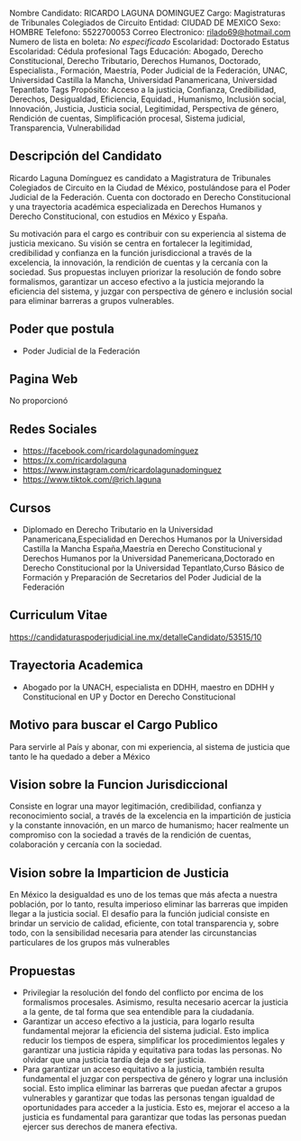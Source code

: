 Nombre Candidato: RICARDO LAGUNA DOMINGUEZ
Cargo: Magistraturas de Tribunales Colegiados de Circuito
Entidad: CIUDAD DE MEXICO
Sexo: HOMBRE
Telefono: 5522700053
Correo Electronico: rilado69@hotmail.com
Numero de lista en boleta: *No especificado*
Escolaridad: Doctorado
Estatus Escolaridad: Cédula profesional
Tags Educación: Abogado, Derecho Constitucional, Derecho Tributario, Derechos Humanos, Doctorado, Especialista., Formación, Maestría, Poder Judicial de la Federación, UNAC, Universidad Castilla la Mancha, Universidad Panamericana, Universidad Tepantlato
Tags Propósito: Acceso a la justicia, Confianza, Credibilidad, Derechos, Desigualdad, Eficiencia, Equidad., Humanismo, Inclusión social, Innovación, Justicia, Justicia social, Legitimidad, Perspectiva de género, Rendición de cuentas, Simplificación procesal, Sistema judicial, Transparencia, Vulnerabilidad


## Descripción del Candidato 

Ricardo Laguna Domínguez es candidato a Magistratura de Tribunales Colegiados de Circuito en la Ciudad de México, postulándose para el Poder Judicial de la Federación. Cuenta con doctorado en Derecho Constitucional y una trayectoria académica especializada en Derechos Humanos y Derecho Constitucional, con estudios en México y España.

Su motivación para el cargo es contribuir con su experiencia al sistema de justicia mexicano. Su visión se centra en fortalecer la legitimidad, credibilidad y confianza en la función jurisdiccional a través de la excelencia, la innovación, la rendición de cuentas y la cercanía con la sociedad. Sus propuestas incluyen priorizar la resolución de fondo sobre formalismos, garantizar un acceso efectivo a la justicia mejorando la eficiencia del sistema, y juzgar con perspectiva de género e inclusión social para eliminar barreras a grupos vulnerables.


## Poder que postula

- Poder Judicial de la Federación


## Pagina Web

No proporcionó


## Redes Sociales

- https://facebook.com/ricardolagunadomínguez
- https://x.com/ricardolaguna
- https://www.instagram.com/ricardolagunadominguez
- https://www.tiktok.com/@rich.laguna


## Cursos

- Diplomado en Derecho Tributario en la Universidad Panamericana,Especialidad en Derechos Humanos por la Universidad Castilla la Mancha España,Maestría en Derecho Constitucional y Derechos Humanos por la Universidad Panemericana,Doctorado en Derecho Constitucional por la Universidad Tepantlato,Curso Básico de Formación y Preparación de Secretarios del Poder Judicial de la Federación


## Curriculum Vitae

https://candidaturaspoderjudicial.ine.mx/detalleCandidato/53515/10


## Trayectoria Academica

- Abogado por la UNACH, especialista en DDHH, maestro en DDHH y Constitucional en UP y Doctor en Derecho Constitucional


## Motivo para buscar el Cargo Publico

Para servirle al País y abonar, con mi experiencia, al sistema de justicia que tanto le ha quedado a deber a México


## Vision sobre la Funcion Jurisdiccional

Consiste en lograr una mayor legitimación, credibilidad, confianza y reconocimiento social, a través de la excelencia en la impartición de justicia y la constante innovación, en un marco de humanismo; hacer realmente un compromiso con la sociedad a través de la rendición de cuentas, colaboración y cercanía con la sociedad.


## Vision sobre la Imparticion de Justicia

En México la desigualdad es uno de los temas que más afecta a nuestra población, por lo tanto, resulta imperioso eliminar las barreras que impiden llegar a la justicia social. El desafío para la función judicial consiste en brindar un servicio de calidad, eficiente, con total transparencia y, sobre todo, con la sensibilidad necesaria para atender las circunstancias particulares de los grupos más vulnerables


## Propuestas

- Privilegiar la resolución del fondo del conflicto por encima de los formalismos procesales. Asimismo, resulta necesario acercar la justicia a la gente, de tal forma que sea entendible para la ciudadanía.
- Garantizar un acceso efectivo a la justicia, para logarlo resulta fundamental mejorar la eficiencia del sistema judicial. Esto implica reducir los tiempos de espera, simplificar los procedimientos legales y garantizar una justicia rápida y equitativa para todas las personas. No olvidar que una justicia tardía deja de ser justicia.
- Para garantizar un acceso equitativo a la justicia, también resulta fundamental el juzgar con perspectiva de género y lograr una inclusión social. Esto implica eliminar las barreras que puedan afectar a grupos vulnerables y garantizar que todas las personas tengan igualdad de oportunidades para acceder a la justicia. Esto es, mejorar el acceso a la justicia es fundamental para garantizar que todas las personas puedan ejercer sus derechos de manera efectiva.

